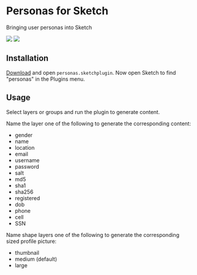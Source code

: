 # Personas for Sketch
Bringing user personas into Sketch

![](http://s15.postimg.org/r0h9jqt5n/personas.gif)
![](http://i.imgur.com/OUgrYmp.gif)

## Installation
[Download](https://github.com/nolastan/Sketch-Personas/archive/master.zip) and open `personas.sketchplugin`. Now open Sketch to find "personas" in the Plugins menu.

## Usage
Select layers or groups and run the plugin to generate content.

Name the layer one of the following to generate the corresponding content:
- gender
- name
- location
- email
- username
- password
- salt
- md5
- sha1
- sha256
- registered
- dob
- phone
- cell
- SSN

Name shape layers one of the following to generate the corresponding sized profile picture:
- thumbnail
- medium (default)
- large
